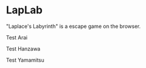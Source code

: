 # LapLab
"Laplace's Labyrinth" is a escape game on the browser.

Test Arai

Test Hanzawa 

Test Yamamitsu